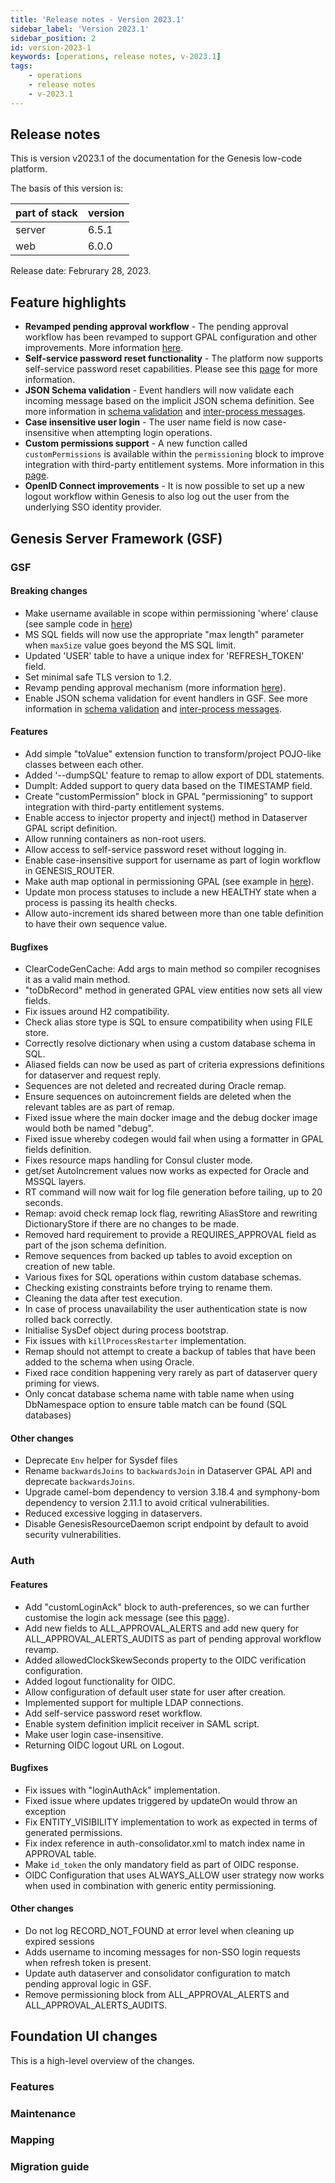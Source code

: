 ```yaml
---
title: 'Release notes - Version 2023.1'
sidebar_label: 'Version 2023.1'
sidebar_position: 2
id: version-2023-1
keywords: [operations, release notes, v-2023.1]
tags:
    - operations
    - release notes
    - v-2023.1
---
```


## Release notes
This is version v2023.1 of the documentation for the Genesis low-code platform.

The basis of this version is:

| part of stack | version | 
|---------------|---------|
| server        | 6.5.1   |  
| web           | 6.0.0   |   

Release date: Februrary 28, 2023. 

## Feature highlights
* **Revamped pending approval workflow** - The pending approval workflow has been revamped to support GPAL configuration and other improvements. More information [here](../../server/event-handler/advanced.md#pending-approvals).
* **Self-service password reset functionality** - The platform now supports self-service password reset capabilities. Please see this [page](../../server/access-control/password_authentication.md#selfservicereset) for more information.
* **JSON Schema validation** - Event handlers will now validate each incoming message based on the implicit JSON schema definition. See more information in [schema validation](../../server/event-handler/advanced.md#disabling-schema-validation) and [inter-process messages](../../server/inter-process-messages/metadata-annotations.md).
* **Case insensitive user login** - The user name field is now case-insensitive when attempting login operations.
* **Custom permissions support** - A new function called `customPermissions` is available within the `permissioning` block to improve integration with third-party entitlement systems. More information in this [page](../../server/access-control/authorisation-overview.md#custom-permissions-function).
* **OpenID Connect improvements** - It is now possible to set up a new logout workflow within Genesis to also log out the user from the underlying SSO identity provider.

## Genesis Server Framework (GSF)

### GSF

#### Breaking changes
- Make username available in scope within permissioning 'where' clause (see sample code in [here](../../server/access-control/authorisation.md#where-clauses))
- MS SQL fields will now use the appropriate "max length" parameter when `maxSize` value goes beyond the MS SQL limit. 
- Updated 'USER' table to have a unique index for 'REFRESH_TOKEN' field.
- Set minimal safe TLS version to 1.2.
- Revamp pending approval mechanism (more information [here](../../server/event-handler/advanced.md#pending-approvals)).
- Enable JSON schema validation for event handlers in GSF. See more information in [schema validation](../../server/event-handler/advanced.md#disabling-schema-validation) and [inter-process messages](../../server/inter-process-messages/metadata-annotations.md).

#### Features

- Add simple "toValue" extension function to transform/project POJO-like classes between each other.
- Added '--dumpSQL' feature to remap to allow export of DDL statements.
- DumpIt: Added support to query data based on the TIMESTAMP field.
- Create "customPermission" block in GPAL "permissioning" to support integration with third-party entitlement systems.
- Enable access to injector property and inject() method in Dataserver GPAL script definition.
- Allow running containers as non-root users.
- Allow access to self-service password reset without logging in.
- Enable case-insensitive support for username as part of login workflow in GENESIS_ROUTER.
- Make auth map optional in permissioning GPAL (see example in [here](../../server/access-control/authorisation-overview.md#auth-sub-block)).
- Update mon process statuses to include a new HEALTHY state when a process is passing its health checks.
- Allow auto-increment ids shared between more than one table definition to have their own sequence value.

#### Bugfixes

- ClearCodeGenCache: Add args to main method so compiler recognises it as a valid main method.
- "toDbRecord" method in generated GPAL view entities now sets all view fields.
- Fix issues around H2 compatibility. 
- Check alias store type is SQL to ensure compatibility when using FILE store.
- Correctly resolve dictionary when using a custom database schema in SQL.
- Aliased fields can now be used as part of criteria expressions definitions for dataserver and request reply. 
- Sequences are not deleted and recreated during Oracle remap. 
- Ensure sequences on autoincrement fields are deleted when the relevant tables are as part of remap.
- Fixed issue where the main docker image and the debug docker image would both be named "debug".
- Fixed issue whereby codegen would fail when using a formatter in GPAL fields definition.
- Fixes resource maps handling for Consul cluster mode.
- get/set AutoIncrement values now works as expected for Oracle and MSSQL layers.
- RT command will now wait for log file generation before tailing, up to 20 seconds.
- Remap: avoid check remap lock flag, rewriting AliasStore and rewriting DictionaryStore if there are no changes to be made.
- Removed hard requirement to provide a REQUIRES_APPROVAL field as part of the json schema definition.
- Remove sequences from backed up tables to avoid exception on creation of new table.
- Various fixes for SQL operations within custom database schemas.
- Checking existing constraints before trying to rename them.
- Cleaning the data after test execution.
- In case of process unavailability the user authentication state is now rolled back correctly.
- Initialise SysDef object during process bootstrap.
- Fix issues with `killProcessRestarter` implementation.
- Remap should not attempt to create a backup of tables that have been added to the schema when using Oracle.
- Fixed race condition happening very rarely as part of dataserver query priming for views.
- Only concat database schema name with table name when using DbNamespace option to ensure table match can be found (SQL databases)

#### Other changes
- Deprecate `Env` helper for Sysdef files
- Rename `backwardsJoins` to `backwardsJoin` in Dataserver GPAL API and deprecate `backwardsJoins`.
- Upgrade camel-bom dependency to version 3.18.4 and symphony-bom dependency to version 2.11.1 to avoid critical vulnerabilities.
- Reduced excessive logging in dataservers.
- Disable GenesisResourceDaemon script endpoint by default to avoid security vulnerabilities.

### Auth

#### Features

- Add "customLoginAck" block to auth-preferences, so we can further customise the login ack message (see this [page](../../server/access-control/password_authentication.md#customloginack)).
- Add new fields to ALL_APPROVAL_ALERTS and add new query for ALL_APPROVAL_ALERTS_AUDITS as part of pending approval workflow revamp.
- Added allowedClockSkewSeconds property to the OIDC verification configuration.
- Added logout functionality for OIDC.
- Allow configuration of default user state for user after creation.
- Implemented support for multiple LDAP connections.
- Add self-service password reset workflow.
- Enable system definition implicit receiver in SAML script.
- Make user login case-insensitive.
- Returning OIDC logout URL on Logout.

#### Bugfixes
- Fix issues with "loginAuthAck" implementation.
- Fixed issue where updates triggered by updateOn would throw an exception
- Fix ENTITY_VISIBILITY implementation to work as expected in terms of generated permissions.
- Fix index reference in auth-consolidator.xml to match index name in APPROVAL table.
- Make `id_token` the only mandatory field as part of OIDC response.
- OIDC Configuration that uses ALWAYS_ALLOW user strategy now works when used in combination with generic entity permissioning.

#### Other changes
- Do not log RECORD_NOT_FOUND at error level when cleaning up expired sessions
- Adds username to incoming messages for non-SSO login requests when refresh token is present.
- Update auth dataserver and consolidator configuration to match pending approval logic in GSF.
- Remove permissioning block from ALL_APPROVAL_ALERTS and ALL_APPROVAL_ALERTS_AUDITS.

## Foundation UI changes
This is a high-level overview of the changes.

### Features


### Maintenance


### Mapping


### Migration guide
